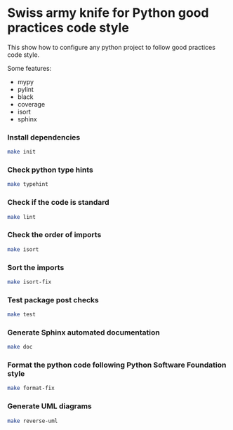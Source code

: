 # Swiss army knife for Python good practices code style

This show how to configure any python project to follow good practices code style.

Some features:

* mypy
* pylint
* black
* coverage
* isort
* sphinx


### Install dependencies
```bash
make init
```

### Check python type hints
```bash
make typehint
```

### Check if the code is standard
```bash
make lint
```

### Check the order of imports
```bash
make isort
```

### Sort the imports
```bash
make isort-fix
```

### Test package post checks
```bash
make test
```

### Generate Sphinx automated documentation
```bash
make doc
```

### Format the python code following Python Software Foundation style
```bash
make format-fix
```

### Generate UML diagrams
```bash
make reverse-uml
```
